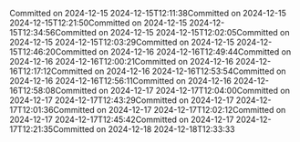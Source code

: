Committed on 2024-12-15 2024-12-15T12:11:38Committed on 2024-12-15 2024-12-15T12:21:50Committed on 2024-12-15 2024-12-15T12:34:56Committed on 2024-12-15 2024-12-15T12:02:05Committed on 2024-12-15 2024-12-15T12:03:29Committed on 2024-12-15 2024-12-15T12:46:20Committed on 2024-12-16 2024-12-16T12:49:44Committed on 2024-12-16 2024-12-16T12:00:21Committed on 2024-12-16 2024-12-16T12:17:12Committed on 2024-12-16 2024-12-16T12:53:54Committed on 2024-12-16 2024-12-16T12:56:11Committed on 2024-12-16 2024-12-16T12:58:08Committed on 2024-12-17 2024-12-17T12:04:00Committed on 2024-12-17 2024-12-17T12:43:29Committed on 2024-12-17 2024-12-17T12:01:36Committed on 2024-12-17 2024-12-17T12:02:12Committed on 2024-12-17 2024-12-17T12:45:42Committed on 2024-12-17 2024-12-17T12:21:35Committed on 2024-12-18 2024-12-18T12:33:33